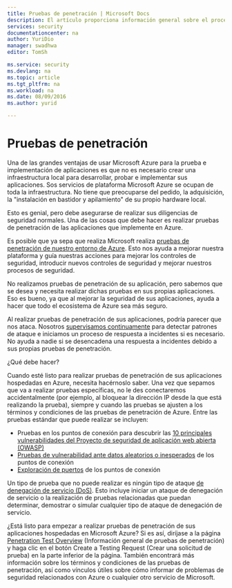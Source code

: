 ```yaml
---
title: Pruebas de penetración | Microsoft Docs
description: El artículo proporciona información general sobre el proceso de pruebas de penetración y cómo realizar dichas pruebas en sus aplicaciones que se ejecutan en la infraestructura de Azure.
services: security
documentationcenter: na
author: YuriDio
manager: swadhwa
editor: TomSh

ms.service: security
ms.devlang: na
ms.topic: article
ms.tgt_pltfrm: na
ms.workload: na
ms.date: 08/09/2016
ms.author: yurid

---
```

# Pruebas de penetración
Una de las grandes ventajas de usar Microsoft Azure para la prueba e implementación de aplicaciones es que no es necesario crear una infraestructura local para desarrollar, probar e implementar sus aplicaciones. Sos servicios de plataforma Microsoft Azure se ocupan de toda la infraestructura. No tiene que preocuparse del pedido, la adquisición, la "instalación en bastidor y apilamiento" de su propio hardware local.

Esto es genial, pero debe asegurarse de realizar sus diligencias de seguridad normales. Una de las cosas que debe hacer es realizar pruebas de penetración de las aplicaciones que implemente en Azure.

Es posible que ya sepa que realiza Microsoft realiza [pruebas de penetración de nuestro entorno de Azure](https://gallery.technet.microsoft.com/Cloud-Red-Teaming-b837392e). Esto nos ayuda a mejorar nuestra plataforma y guía nuestras acciones para mejorar los controles de seguridad, introducir nuevos controles de seguridad y mejorar nuestros procesos de seguridad.

No realizamos pruebas de penetración de su aplicación, pero sabemos que se desea y necesita realizar dichas pruebas en sus propias aplicaciones. Eso es bueno, ya que al mejorar la seguridad de sus aplicaciones, ayuda a hacer que todo el ecosistema de Azure sea más seguro.

Al realizar pruebas de penetración de sus aplicaciones, podría parecer que nos ataca. Nosotros [supervisamos continuamente](http://blogs.msdn.com/b/azuresecurity/archive/2015/07/05/best-practices-to-protect-your-azure-deployment-against-cloud-drive-by-attacks.aspx) para detectar patrones de ataque e iniciamos un proceso de respuesta a incidentes si es necesario. No ayuda a nadie si se desencadena una respuesta a incidentes debido a sus propias pruebas de penetración.

¿Qué debe hacer?

Cuando esté listo para realizar pruebas de penetración de sus aplicaciones hospedadas en Azure, necesita hacérnoslo saber. Una vez que sepamos que va a realizar pruebas específicas, no le des conectaremos accidentalmente (por ejemplo, al bloquear la dirección IP desde la que está realizando la prueba), siempre y cuando las pruebas se ajusten a los términos y condiciones de las pruebas de penetración de Azure. Entre las pruebas estándar que puede realizar se incluyen:

* Pruebas en los puntos de conexión para descubrir las [10 principales vulnerabilidades del Proyecto de seguridad de aplicación web abierta (OWASP)](https://www.owasp.org/index.php/Category:OWASP_Top_Ten_Project)
* [Pruebas de vulnerabilidad ante datos aleatorios o inesperados](https://blogs.microsoft.com/cybertrust/2007/09/20/fuzz-testing-at-microsoft-and-the-triage-process/) de los puntos de conexión
* [Exploración de puertos](https://en.wikipedia.org/wiki/Port_scanner) de los puntos de conexión

Un tipo de prueba que no puede realizar es ningún tipo de ataque [de denegación de servicio (DoS)](https://en.wikipedia.org/wiki/Denial-of-service_attack). Esto incluye iniciar un ataque de denegación de servicio o la realización de pruebas relacionadas que puedan determinar, demostrar o simular cualquier tipo de ataque de denegación de servicio.

¿Está listo para empezar a realizar pruebas de penetración de sus aplicaciones hospedadas en Microsoft Azure? Si es así, diríjase a la página [Penetration Test Overview](https://security-forms.azure.com/penetration-testing/terms) (Información general de pruebas de penetración) y haga clic en el botón Create a Testing Request (Crear una solicitud de prueba) en la parte inferior de la página. También encontrará más información sobre los términos y condiciones de las pruebas de penetración, así como vínculos útiles sobre cómo informar de problemas de seguridad relacionados con Azure o cualquier otro servicio de Microsoft.

<!---HONumber=AcomDC_0810_2016-->
